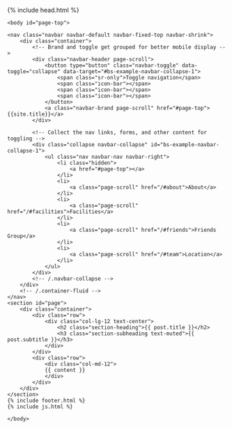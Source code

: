 <!DOCTYPE html>
<html>

  {% include head.html %}

    <body id="page-top">
<!-- Navigation -->
    <nav class="navbar navbar-default navbar-fixed-top navbar-shrink">
        <div class="container">
            <!-- Brand and toggle get grouped for better mobile display -->
            <div class="navbar-header page-scroll">
                <button type="button" class="navbar-toggle" data-toggle="collapse" data-target="#bs-example-navbar-collapse-1">
                    <span class="sr-only">Toggle navigation</span>
                    <span class="icon-bar"></span>
                    <span class="icon-bar"></span>
                    <span class="icon-bar"></span>
                </button>
                <a class="navbar-brand page-scroll" href="#page-top">{{site.title}}</a>
            </div>

            <!-- Collect the nav links, forms, and other content for toggling -->
            <div class="collapse navbar-collapse" id="bs-example-navbar-collapse-1">
                <ul class="nav navbar-nav navbar-right">
                    <li class="hidden">
                        <a href="#page-top"></a>
                    </li>
                    <li>
                        <a class="page-scroll" href="/#about">About</a>
                    </li>
                    <li>
                        <a class="page-scroll" href="/#facilities">Facilities</a>
                    </li>
                    <li>
                        <a class="page-scroll" href="/#friends">Friends Group</a>
                    </li>
                    <li>
                        <a class="page-scroll" href="/#team">Location</a>
                    </li>
                </ul>
            </div>
            <!-- /.navbar-collapse -->
        </div>
        <!-- /.container-fluid -->
    </nav>
    <section id="page">
        <div class="container">
            <div class="row">
                <div class="col-lg-12 text-center">
                    <h2 class="section-heading">{{ post.title }}</h2>
                    <h3 class="section-subheading text-muted">{{ post.subtitle }}</h3>
                </div>
            </div>
            <div class="row">
                <div class="col-md-12">
                {{ content }}
                </div>
            </div>
        </div>
    </section>
    {% include footer.html %}
    {% include js.html %}

    </body>
</html>
